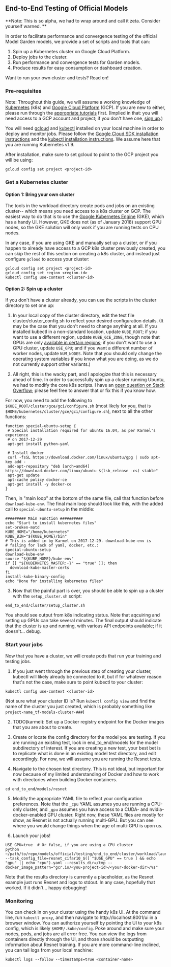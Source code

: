 ## End-to-End Testing of Official Models

**Note: This is so alpha, we had to wrap around and call it zeta. Consider yourself warned. **

In order to facilitate performance and convergence testing of the official Model Garden models, we provide a set of scripts and tools that can:

1. Spin up a Kubernetes cluster on Google Cloud Platform.
2. Deploy jobs to the cluster.
3. Run performance and convergence tests for Garden models.
4. Produce results for easy consumption or dashboard creation.

Want to run your own cluster and tests? Read on!

### Pre-requisites

Note: Throughout this guide, we will assume a working knowledge of [Kubernetes](https://kubernetes.io/) (k8s) and [Google Cloud Platform](https://cloud.google.com) (GCP). If you are new to either, please run through the [appropriate tutorials](https://kubernetes.io/docs/getting-started-guides/gce/) first. (Implied in that: you will need access to a GCP account and project; if you don't have one, [sign up](https://console.cloud.google.com/start).)

You will need [gcloud](https://cloud.google.com/sdk/gcloud/) and [kubectl](https://kubernetes.io/docs/reference/kubectl/overview/) installed on your local machine in order to deploy and monitor jobs. Please follow the [Google Cloud SDK installation instructions](https://cloud.google.com/sdk/docs/) and the [kubectl installation instructions](https://kubernetes.io/docs/tasks/tools/install-kubectl/). We assume here that you are running Kubernetes v1.9.

After installation, make sure to set gcloud to point to the GCP project you will be using:

```
gcloud config set project <project-id>
```

### Get a Kubernetes cluster

#### Option 1: Bring your own cluster

The tools in the workload directory create pods and jobs on an existing cluster-- which means you need access to a k8s cluster on GCP. The easiest way to do that is to use the [Google Kubernetes Engine](https://cloud.google.com/kubernetes-engine/) (GKE), which has a handy UI. However, GKE does not (as of January 2018) support GPU nodes, so the GKE solution will only work if you are running tests on CPU nodes. 

In any case, if you are using GKE and manually set up a cluster, or if you happen to already have access to a GCP k8s cluster previously created, you can skip the rest of this section on creating a k8s cluster, and instead just configure `gcloud` to access your cluster:

```
gcloud config set project <project-id>
gcloud config set region <region-id>
kubectl config use-context <cluster-id>
```

#### Option 2: Spin up a cluster

If you don't have a cluster already, you can use the scripts in the cluster directory to set one up:

1. In your local copy of the cluster directory, edit the text file cluster/cluster_config.sh to reflect your desired configuration details. (It may be the case that you don't need to change anything at all. If you installed kubectl in a non-standard location, update `KUBE_ROOT`; if you want to use a different region, update `KUBE_GCE_ZONE`, though note that GPUs are only [available in certain regions](https://cloud.google.com/compute/docs/gpus/); if you don't want to use a GPU cluster, update `USE_GPU`; and if you want a different number of worker nodes, update `NUM_NODES`. Note that you should only change the operating system variables if you know what you are doing, as we do not currently support other variants.)

2. All right, this is the wacky part, and I apologize that this is necessary ahead of time. In order to successfully spin up a cluster running Ubuntu, we had to modify the core k8s scripts. I have an [open question on Stack Overflow](https://stackoverflow.com/questions/48121852/kube-up-sh-fails-to-initialize-ubuntu-master-in-cluster-in-kubernetes-v1-9); please feel free to answer that or fix this if you know how. 

For now, you need to add the following to `$KUBE_ROOT/cluster/gce/gci/configure.sh` (most likely for you, that is `$HOME/kubernetes/cluster/gce/gci/configure.sh`), next to all the other functions:

```
function special-ubuntu-setup {
 # Special installation required for ubuntu 16.04, as per Karmel's experience
 # on 2017-12-29
 apt-get install python-yaml

 # Install docker
 curl -fsSL https://download.docker.com/linux/ubuntu/gpg | sudo apt-key add -
 add-apt-repository "deb [arch=amd64] https://download.docker.com/linux/ubuntu $(lsb_release -cs) stable"
 apt-get update
 apt-cache policy docker-ce
 apt-get install -y docker-ce
}
```
Then, in "main loop" at the bottom of the same file, call that function before `download-kube-env`. The final main loop should look like this, with the added call to `special-ubuntu-setup` in the middle:

```
######### Main Function ##########
echo "Start to install kubernetes files"
set-broken-motd
KUBE_HOME="/home/kubernetes"
KUBE_BIN="${KUBE_HOME}/bin"
# This is added in by Karmel on 2017-12-29. download-kube-env is 
# failing for lack of yaml, docker, etc.:
special-ubuntu-setup
download-kube-env
source "${KUBE_HOME}/kube-env"
if [[ "${KUBERNETES_MASTER:-}" == "true" ]]; then
  download-kube-master-certs
fi
install-kube-binary-config
echo "Done for installing kubernetes files"
```

3. Now that the painful part is over, you should be able to spin up a cluster with the `setup_cluster.sh` script:

```
end_to_end/cluster/setup_cluster.sh
```
You should see output from k8s indicating status. Note that aqcuiring and setting up GPUs can take several minutes. The final output should indicate that the cluster is up and running, with various API endpoints available; if it doesn't... debug.


### Start your jobs

Now that you have a cluster, we will create pods that run your training and testing jobs. 

1. If you just went through the previous step of creating your cluster, kubectl will likely already be connected to it, but if for whatever reason that's not the case, make sure to point kubectl to your cluster:

```
kubectl config use-context <cluster-id> 
```
(Not sure what your cluster ID is? Run `kubectl config view` and find the name of the cluster you just created, which is probably something like `project-name_tf-models-cluster-###`)

2. TODO(karmel): Set up a Docker registry endpoint for the Docker images that you are about to create.

3. Create or locate the config directory for the model you are testing. If you are running an existing test, look in end_to_end/models for the model subdirectory of interest. If you are creating a new test, your best bet is to replicate what is done in an existing model test directory, and edit accordingly. For now, we will assume you are running the Resnet tests.

4. Navigate to the chosen test directory. This is not ideal, but important for now because of my limited understanding of Docker and how to work with directories when building Docker containers.

```
cd end_to_end/models/resnet
```

5. Modify the appropriate YAML file to reflect your configuration preferences. Note that the `_cpu` YAML assumes you are running a CPU-only cluster, and `_gpu` assumes you have access to a CUDA- and nvidia-docker-enabled GPU cluster. Right now, these YAML files are mostly for show, as Resnet is not actually running multi-GPU. But you can see where you would change things when the age of multi-GPU is upon us.

6. Launch your jobs!

```
USE_GPU=true  # Or false, if you are using a CPU cluster
python ~/path/to/repo/models/official/testing/end_to_end/cluster/workload/launch_jobs.py --task_config_file=resnet_cifar10_$([ "$USE_GPU" == true ] && echo "gpu" || echo "cpu").yaml --results_dir=/tmp --docker_image_pattern="gcr.io/<you-project-id>/<your-docker-dir>/%s"

```
Note that the results directory is currently a placeholder, as the Resnet example just runs Resnet and logs to stdout. In any case, hopefully that worked. If it didn't... happy debugging!

### Monitoring

You can check in on your cluster using the handy k8s UI. At the command line, run `kubectl proxy`, and then navigate to http://localhost:8001/ui in a browser window. You can authorize yourself by pointing the UI to your k8s config, which is likely `$HOME/.kube/config`. Poke around and make sure your nodes, pods, and jobs are all error free. You can view the logs from containers directly through the UI, and those should be outputting information about Resnet training. If you are more command-line inclined, you can tail logs from your local machine:

```
kubectl logs --follow --timestamps=true <container-name>
```
